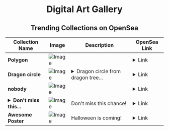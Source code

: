 <div align="center">

# Digital Art Gallery

## Trending Collections on OpenSea

| Collection Name                       | Image                                                                                     | Description                       | OpenSea Link                                                                                          |
|---------------------------------------|-------------------------------------------------------------------------------------------|-----------------------------------|--------------------------------------------------------------------------------------------------------|
| **Polygon** | ![Image](https://i.seadn.io/s/raw/files/9885179e1d8251cd5652fc11776e20bd.jpg?w=500&auto=format?w=200&auto=format) |  | <details><summary>Link</summary>[Polygon](https://opensea.io/collection/polygon-231)</details> |
| **Dragon circle** | ![Image](https://i.seadn.io/s/raw/files/86e67a5b761c58acb8d6f0576bdbc947.webp?w=500&auto=format?w=200&auto=format) | <details><summary>Dragon circle from dragon tree...</summary>Dragon circle from dragon trees.</details> | <details><summary>Link</summary>[Dragon circle](https://opensea.io/collection/dragon-circle)</details> |
| **nobody** | ![Image](https://i.seadn.io/s/raw/files/c12553c08e4dd83b4d84411c6160e03f.png?w=500&auto=format?w=200&auto=format) |  | <details><summary>Link</summary>[nobody](https://opensea.io/collection/nobody-117)</details> |
| **<details><summary>Don't miss this...</summary>Don't miss this chance!</details>** | ![Image](https://i.seadn.io/s/raw/files/16d9d25e173f6eacc09b918de9c3d719.png?w=500&auto=format?w=200&auto=format) | Don't miss this chance! | <details><summary>Link</summary>[Don't miss this chance!](https://opensea.io/collection/don-t-miss-this-chance-270)</details> |
| **Awesome Poster** | ![Image](https://i.seadn.io/s/raw/files/7521b9be5aa2727e21c2a57e841d798c.png?w=500&auto=format?w=200&auto=format) | Halloween is coming!  | <details><summary>Link</summary>[Awesome Poster](https://opensea.io/collection/awesome-poster-33)</details> |

</div>